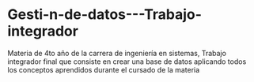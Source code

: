 # Gesti-n-de-datos---Trabajo-integrador
Materia de 4to año de la carrera de ingeniería en sistemas, Trabajo integrador final que consiste en crear una base de datos aplicando todos los conceptos aprendidos durante el cursado de la materia
